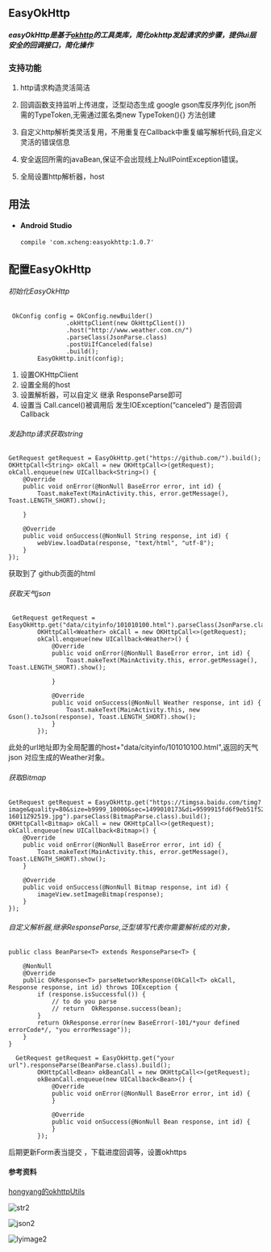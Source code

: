 ## EasyOkHttp

##### easyOkHttp是基于[okhttp](https://github.com/square/okhttp)的工具类库，简化okhttp发起请求的步骤，提供ui层安全的回调接口，简化操作

### 支持功能

1. http请求构造灵活简洁

2. 回调函数支持监听上传进度，泛型动态生成 google gson库反序列化 json所需的TypeToken,无需通过匿名类new TypeToken<Bean>(){} 方法创建

3. 自定义http解析类灵活复用，不用重复在Callback中重复编写解析代码,自定义灵活的错误信息

4. 安全返回所需的javaBean,保证不会出现线上NullPointException错误。

5. 全局设置http解析器，host 

## 用法

* #### Android Studio

   `compile 'com.xcheng:easyokhttp:1.0.7'`

      

## 配置EasyOkHttp

###### 初始化EasyOkHttp

```
 OkConfig config = OkConfig.newBuilder()
                .okHttpClient(new OkHttpClient())
                .host("http://www.weather.com.cn/")
                .parseClass(JsonParse.class)
                .postUiIfCanceled(false)
                .build();
        EasyOkHttp.init(config);
```

1. 设置OKHttpClient
2. 设置全局的host
3. 设置解析器，可以自定义 继承 ResponseParse<T>即可
4. 设置当 Call.cancel()被调用后 发生IOException(“canceled”) 是否回调Callback

###### 发起http请求获取string

```
GetRequest getRequest = EasyOkHttp.get("https://github.com/").build();
OKHttpCall<String> okCall = new OKHttpCall<>(getRequest);
okCall.enqueue(new UICallback<String>() {
    @Override
    public void onError(@NonNull BaseError error, int id) {
        Toast.makeText(MainActivity.this, error.getMessage(), Toast.LENGTH_SHORT).show();

    }

    @Override
    public void onSuccess(@NonNull String response, int id) {
        webView.loadData(response, "text/html", "utf-8");
    }
});
```

获取到了 github页面的html

###### 获取天气json

```
 GetRequest getRequest = EasyOkHttp.get("data/cityinfo/101010100.html").parseClass(JsonParse.class).build();
        OKHttpCall<Weather> okCall = new OKHttpCall<>(getRequest);
        okCall.enqueue(new UICallback<Weather>() {
            @Override
            public void onError(@NonNull BaseError error, int id) {
                Toast.makeText(MainActivity.this, error.getMessage(), Toast.LENGTH_SHORT).show();

            }

            @Override
            public void onSuccess(@NonNull Weather response, int id) {
                Toast.makeText(MainActivity.this, new Gson().toJson(response), Toast.LENGTH_SHORT).show();
            }
        });
```

此处的url地址即为全局配置的host+"data/cityinfo/101010100.html",返回的天气json 对应生成的Weather对象。

###### 获取Bitmap

```
GetRequest getRequest = EasyOkHttp.get("https://timgsa.baidu.com/timg?image&quality=80&size=b9999_10000&sec=1499010173&di=9599915fd6f9eb51f527cbbf62a84bd6&imgtype=jpg&er=1&src=http%3A%2F%2F4493bz.1985t.com%2Fuploads%2Fallimg%2F160119%2F5-16011Z92519.jpg").parseClass(BitmapParse.class).build();
OKHttpCall<Bitmap> okCall = new OKHttpCall<>(getRequest);
okCall.enqueue(new UICallback<Bitmap>() {
    @Override
    public void onError(@NonNull BaseError error, int id) {
        Toast.makeText(MainActivity.this, error.getMessage(), Toast.LENGTH_SHORT).show();
    }

    @Override
    public void onSuccess(@NonNull Bitmap response, int id) {
        imageView.setImageBitmap(response);
    }
});
```



###### 自定义解析器,继承ResponseParse,泛型填写代表你需要解析成的对象，

```
public class BeanParse<T> extends ResponseParse<T> {

    @NonNull
    @Override
    public OkResponse<T> parseNetworkResponse(OkCall<T> okCall, Response response, int id) throws IOException {
        if (response.isSuccessful()) {
            // to do you parse
            // return  OkResponse.success(bean);
        }
        return OkResponse.error(new BaseError(-101/*your defined errorCode*/, "you errorMessage"));
    }
}

  GetRequest getRequest = EasyOkHttp.get("your url").responseParse(BeanParse.class).build();
        OKHttpCall<Bean> okBeanCall = new OKHttpCall<>(getRequest);
        okBeanCall.enqueue(new UICallback<Bean>() {
            @Override
            public void onError(@NonNull BaseError error, int id) {
            }

            @Override
            public void onSuccess(@NonNull Bean response, int id) {
            }
        });
```

后期更新Form表当提交 ，下载进度回调等，设置okhttps

#### 参考资料

[hongyang的okhttpUtils](https://github.com/hongyangAndroid/okhttputils)

![str2](https://github.com/xchengDroid/EasyOkHttp/blob/master/screenshots/str2.png)

![json2](https://github.com/xchengDroid/EasyOkHttp/blob/master/screenshots/json2.png)

![lyimage2](https://github.com/xchengDroid/EasyOkHttp/blob/master/screenshots/lyimage2.png)














